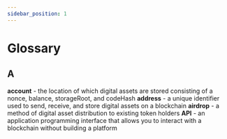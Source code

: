 ```yaml
---
sidebar_position: 1
---
```


# Glossary

## A
**account** - the location of which digital assets are stored consisting of a nonce, balance, storageRoot, and codeHash
**address** - a unique identifier used to send, receive, and store digital assets on a blockchain 
**airdrop** - a method of digital asset distribution to existing token holders
**API** - an application programming interface that allows you to interact with a blockchain without building a platform
